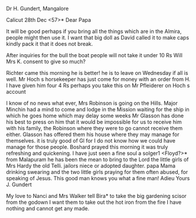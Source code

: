 Dr H. Gundert, Mangalore

 Calicut 28th Dec <57>*
Dear Papa

It will be good perhaps if you bring all the things which are in the Almira, people might then use it. I want that big doll as David called it to make caps kindly pack it that it does not break.

After inquiries for the bull the boat people will not take it under 10 Rs Will Mrs K. consent to give so much?

Richter came this morning he is better! he is to leave on Wednesday if all is well. Mr Hoch s horsekeeper has just come for money with an order from H. I have given him four 4 Rs perhaps you take this on Mr Pfleiderer on Hoch s account

I know of no news what ever, Mrs Robinson is going on the Hills. Major Minchin had a mind to come and lodge in the Mission waiting for the ship in which he goes home which may delay some weeks Mr Glasson has done his best to press on him that it would be impossible for us to receive him with his family, the Robinson where they were to go cannot receive them either. Glasson has offered them his house where they may manage for themselves. it is truly good of Gl for I do not know how we could have manage for those people. Boshard prayed this morning it was truly refreshing and quickening. 
I have just seen a fine soul a solger1 <Floyd?>* from Malapuram he has been the mean to bring to the Lord the little girls of Mrs Hardy the old Telli. jailors niece or adopted daughter. papa Mama drinking swearing and the two little girls praying for them often abused, for speaking of Jesus. This good man knows you what a fine man!
 Adieu Yours J. Gundert

My love to Nanci and Mrs Walker tell Bira* to take the big gardening scisor from the godown I want them to take out the hot iron from the fire I have nothing and cannot get any made.

